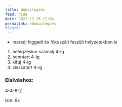 ```yaml
---
title: dobozlégzés
feed: hide
date: 2022-12-26 21:04
permalink: /dobozlégzés
#légzés
---
```


- maradj higgadt és fókuszált feszült helyzetekben is

1. belégzéskor számolj 4-ig
2. benntart 4-ig
3. kifúj 4-ig
4. visszatart 4-ig

### Elalváshoz:

4-4-6-2

ism. 6x